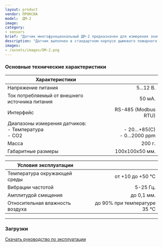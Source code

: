```yaml
---
layout: product
vendor: ПРОКСИА
model:  ДМ-2
image:
category:
- sensors
brief: "Датчик многофункциональный ДМ-2 предназначен для измерения значений параметров температуры и содержания CO-2 в воздухе, а также передачи данных через RS-485 по протоколу Modbus RTU."
description: "Датчик выполнен в стандартном корпусе дымового пожарного извещателя для удобства монтажа и последующего обслуживания. Датчик измеряет и выдает конечную величину параметров без необходимости пересчёта значений."
images: 
- /assets/images/DM-2.png
---
```


### Основные технические характеристики

|Характеристики||
| ------------- |-------------:|
| Напряжение питания  | 5...12 В. |
| Ток потребляемый от внешнего источника питания |	50 мА. |
| Интерфейс |	RS-485 (Modbus RTU) |
| Диапазоны измерения датчиков: <br /> - Температура <br /> - СО2 | <br />- 20…+85(С) <br />- 0…2000 ppm |
| Масса	| 200 г. |
| Габаритные размеры |	100х100х50 мм. |


|Условия эксплуатации||
| ------------- |-------------:|
| Температура окружающей среды	| от +10 до +50 °С |
| Вибрации частотой	| 5-25 Гц. |
| Амплитудой смещения |	до 0,1 мм. |
| Относительная влажность воздуха |	до 90% при температуре 35 °С |

---

### Загрузки

[Скачать руководство по эксплуатации](https://yadi.sk/i/WhYXBkyYqUdIng)
